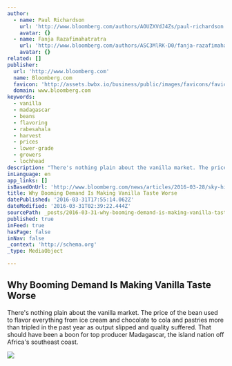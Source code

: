 ```yaml
---
author:
  - name: Paul Richardson
    url: 'http://www.bloomberg.com/authors/AOUZXVdJ4Zs/paul-richardson'
    avatar: {}
  - name: Fanja Razafimahatratra
    url: 'http://www.bloomberg.com/authors/ASC3MlRK-D0/fanja-razafimahatratra'
    avatar: {}
related: []
publisher:
  url: 'http://www.bloomberg.com'
  name: Bloomberg.com
  favicon: 'http://assets.bwbx.io/business/public/images/favicons/favicon-32x32-d2b81a9373.png'
  domain: www.bloomberg.com
keywords:
  - vanilla
  - madagascar
  - beans
  - flavoring
  - rabesahala
  - harvest
  - prices
  - lower-grade
  - growers
  - lochhead
description: "There's nothing plain about the vanilla market. The price of the bean used to flavor everything from ice cream and chocolate to cola and pastries more than tripled in the past year as output slipped and quality suffered. That should have been a boon for top producer Madagascar, the island nation off Africa's southeast coast."
inLanguage: en
app_links: []
isBasedOnUrl: 'http://www.bloomberg.com/news/articles/2016-03-28/sky-high-cost-of-top-ice-cream-flavoring-is-hardly-plain-vanilla'
title: Why Booming Demand Is Making Vanilla Taste Worse
datePublished: '2016-03-31T17:55:14.062Z'
dateModified: '2016-03-31T02:39:22.444Z'
sourcePath: _posts/2016-03-31-why-booming-demand-is-making-vanilla-taste-worse.md
published: true
inFeed: true
hasPage: false
inNav: false
_context: 'http://schema.org'
_type: MediaObject

---
```

<article style=""><h1>Why Booming Demand Is Making Vanilla Taste Worse</h1><p>There's nothing plain about the vanilla market. The price of the bean used to flavor everything from ice cream and chocolate to cola and pastries more than tripled in the past year as output slipped and quality suffered. That should have been a boon for top producer Madagascar, the island nation off Africa's southeast coast.</p><img src="http://assets.bwbx.io/images/iJ8LQ2R5qmlU/v1/-1x-1.jpg" /></article>